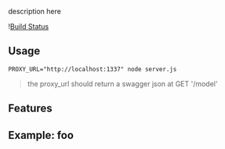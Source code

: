 description here

\![Build Status](https://travis-ci.org/username/reponame.svg?branch=master)

## Usage

    PROXY_URL="http://localhost:1337" node server.js


> the proxy_url should return a swagger json at GET '/model'

## Features

## Example: foo

